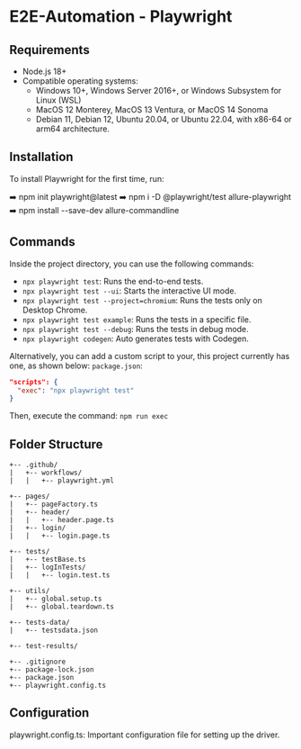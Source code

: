 # E2E-Automation - Playwright

## Requirements
- Node.js 18+
- Compatible operating systems:
  - Windows 10+, Windows Server 2016+, or Windows Subsystem for Linux (WSL)
  - MacOS 12 Monterey, MacOS 13 Ventura, or MacOS 14 Sonoma
  - Debian 11, Debian 12, Ubuntu 20.04, or Ubuntu 22.04, with x86-64 or arm64 architecture.

## Installation
To install Playwright for the first time, run:

➡️ npm init playwright@latest
➡️ npm i -D @playwright/test allure-playwright
➡️ npm install --save-dev allure-commandline

## Commands
Inside the project directory, you can use the following commands:

- `npx playwright test`: Runs the end-to-end tests.
- `npx playwright test --ui`: Starts the interactive UI mode.
- `npx playwright test --project=chromium`: Runs the tests only on Desktop Chrome.
- `npx playwright test example`: Runs the tests in a specific file.
- `npx playwright test --debug`: Runs the tests in debug mode.
- `npx playwright codegen`: Auto generates tests with Codegen.

Alternatively, you can add a custom script to your, this project currently has one, as shown below: `package.json`:
```json
"scripts": {
  "exec": "npx playwright test"
}
```

Then, execute the command: `npm run exec`

## Folder Structure

    +-- .github/
    |   +-- workflows/
    |   |   +-- playwright.yml
    
    +-- pages/
    |   +-- pageFactory.ts
    |   +-- header/
    |   |   +-- header.page.ts
    |   +-- login/
    |   |   +-- login.page.ts
    
    +-- tests/
    |   +-- testBase.ts
    |   +-- logInTests/
    |   |   +-- login.test.ts
    
    +-- utils/
    |   +-- global.setup.ts
    |   +-- global.teardown.ts
    
    +-- tests-data/
    |   +-- testsdata.json
    
    +-- test-results/
    
    +-- .gitignore
    +-- package-lock.json
    +-- package.json
    +-- playwright.config.ts

## Configuration
playwright.config.ts: Important configuration file for setting up the driver.

